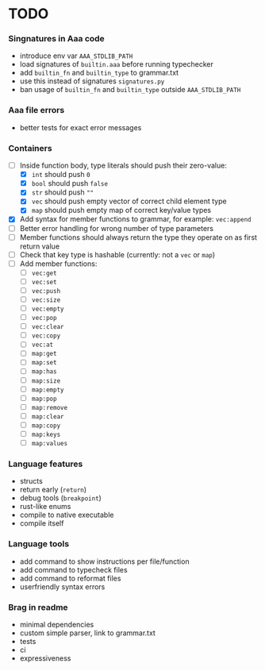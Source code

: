 # TODO

### Singnatures in Aaa code
- introduce env var `AAA_STDLIB_PATH`
- load signatures of `builtin.aaa` before running typechecker
- add `builtin_fn` and `builtin_type` to grammar.txt
- use this instead of signatures `signatures.py`
- ban usage of `builtin_fn` and `builtin_type` outside `AAA_STDLIB_PATH`

### Aaa file errors
- better tests for exact error messages

### Containers
- [ ] Inside function body, type literals should push their zero-value:
    - [x] `int` should push `0`
    - [x] `bool` should push `false`
    - [x] `str` should push `""`
    - [x] `vec` should push empty vector of correct child element type
    - [x] `map` should push empty map of correct key/value types
- [x] Add syntax for member functions to grammar, for example: `vec:append`
- [ ] Better error handling for wrong number of type parameters
- [ ] Member functions should always return the type they operate on as first return value
- [ ] Check that key type is hashable (currently: not a `vec` or `map`)
- [ ] Add member functions:
    - [ ] `vec:get`
    - [ ] `vec:set`
    - [ ] `vec:push`
    - [ ] `vec:size`
    - [ ] `vec:empty`
    - [ ] `vec:pop`
    - [ ] `vec:clear`
    - [ ] `vec:copy`
    - [ ] `vec:at`
    - [ ] `map:get`
    - [ ] `map:set`
    - [ ] `map:has`
    - [ ] `map:size`
    - [ ] `map:empty`
    - [ ] `map:pop`
    - [ ] `map:remove`
    - [ ] `map:clear`
    - [ ] `map:copy`
    - [ ] `map:keys`
    - [ ] `map:values`

### Language features
- structs
- return early (`return`)
- debug tools (`breakpoint`)
- rust-like enums
- compile to native executable
- compile itself

### Language tools
- add command to show instructions per file/function
- add command to typecheck files
- add command to reformat files
- userfriendly syntax errors

### Brag in readme
- minimal dependencies
- custom simple parser, link to grammar.txt
- tests
- ci
- expressiveness
